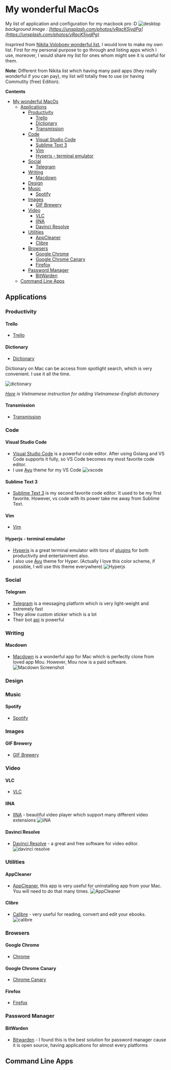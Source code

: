 # My wonderful MacOs
My list of application and configuration for my macbook pro :D
![desktop](https://i.imgur.com/kSgFIwD.png)
*background image : [https://unsplash.com/photos/vRqcK5jydPg](https://unsplash.com/photos/vRqcK5jydPg)*

Insprired from [Nikita Voloboev wonderful list](https://github.com/nikitavoloboev/my-mac-os), I would love to make my own list. First for my personal purpose to go through and listing apps which I use, moreover, I would share my list for ones whom might see it is useful for them.

**Note**: Different from Nikita list which having many paid apps (they really wonderful if you can pay), my list will totally free to use (or having Commutity (free) Edition).

**Contents**

- [My wonderful MacOs](#my-wonderful-macos)
  - [Applications](#applications)
    - [Productivity](#productivity)
      - [Trello](#trello)
      - [Dictionary](#dictionary)
      - [Transmission](#transmission)
    - [Code](#code)
      - [Visual Studio Code](#visual-studio-code)
      - [Sublime Text 3](#sublime-text-3)
      - [Vim](#vim)
      - [Hyperjs - terminal emulator](#hyperjs---terminal-emulator)
    - [Social](#social)
      - [Telegram](#telegram)
    - [Writing](#writing)
      - [Macdown](#macdown)
    - [Design](#design)
    - [Music](#music)
      - [Spotify](#spotify)
    - [Images](#images)
      - [GIF Brewery](#gif-brewery)
    - [Video](#video)
      - [VLC](#vlc)
      - [IINA](#iina)
      - [Davinci Resolve](#davinci-resolve)
    - [Utilities](#utilities)
      - [AppCleaner](#appcleaner)
      - [Clibre](#clibre)
    - [Browsers](#browsers)
      - [Google Chrome](#google-chrome)
      - [Google Chrome Canary](#google-chrome-canary)
      - [Firefox](#firefox)
    - [Password Manager](#password-manager)
      - [BitWarden](#bitwarden)
  - [Command Line Apps](#command-line-apps)


## Applications

### Productivity
#### Trello
- [Trello](https://trello.com/platforms)
#### Dictionary
- [Dictionary](https://developer.apple.com/documentation/swift/dictionary#//apple_ref/swift/struct/s:Vs10Dictionary) 

Dictionary on Mac can be access from spotlight search, which is very convenient. I use it all the time.

![dictionary](https://i.imgur.com/UsHhY1N.png)

*[Here](https://tinhte.vn/threads/tong-hop-tu-dien-cho-macos.2664045/) is Vietnamese instruction for adding Vietnamese-English dictionary*

#### Transmission
- [Transmission](https://transmissionbt.com/)
### Code
#### Visual Studio Code
- [Visual Studio Code](https://code.visualstudio.com/) is a powerful code editor. After using Golang and VS Code supports it fully, so VS Code becomes my most favorite code editor.
- I use [Ayu](https://github.com/teabyii/vscode-ayu) theme for my VS Code
![vscode](https://i.imgur.com/2KTxUkV.png)
#### Sublime Text 3
- [Sublime Text 3](https://www.sublimetext.com/3) is my second favorite code editor. It used to be my first favorite. However, vs code with its power take me away from Sublime Text.


#### Vim
- [Vim](https://github.com/vim/vim)

#### Hyperjs - terminal emulator
- [Hyperjs](https://hyper.is/) is a great terminal emulator with tons of [plugins](https://github.com/bnb/awesome-hyper) for both productivity and entertainment also.
- I also use [Ayu](https://www.npmjs.com/package/hyper-ayu-mirage) theme for Hyper. (Actually I love this color scheme, if possible, I will use this theme everywhere)
![Hyperjs](https://i.imgur.com/hcugEgr.png)
### Social
#### Telegram
- [Telegram](https://telegram.org/) is a messaging platform which is very light-weight and extremely fast
- They allow custom sticker which is a lot
- Their bot [api](https://core.telegram.org/bots) is powerful
### Writing
#### Macdown
- [Macdown](https://macdown.uranusjr.com/) is a wonderful app for Mac which is perfectly clone from loved app Mou. However, Mou now is a paid software.
![Macdown Screenshot](https://i.imgur.com/4RNAFU2.png)
### Design
### Music
#### Spotify
- [Spotify](https://www.spotify.com/)
### Images
#### GIF Brewery
- [GIF Brewery](http://gifbrewery.com/)
### Video
#### VLC
- [VLC](https://www.videolan.org/vlc/)
#### IINA
- [IINA](https://lhc70000.github.io/iina/) - beautiful video player which support many different video extensions
  ![iiNA](https://i.imgur.com/bVERUnQ.png)
#### Davinci Resolve
- [Davinci Resolve](https://www.blackmagicdesign.com/products/davinciresolve/) - a great and free software for video editor.
  ![davinci resolve](https://i.imgur.com/1WR4DWD.png)
### Utilities
#### AppCleaner
- [AppCleaner](https://freemacsoft.net/appcleaner/), this app is very useful for uninstalling app from your Mac. You will need to do that many times.
  ![AppCleaner](https://i.imgur.com/EcfYjwQ.png)
#### Clibre
- [Calibre](https://calibre-ebook.com/) - very useful for reading, convert and edit your ebooks.
![calibre](https://i.imgur.com/gFtwbtt.png)
### Browsers
#### Google Chrome
- [Chrome](https://www.google.com/chrome/)
#### Google Chrome Canary
- [Chrome Canary](https://www.google.com/chrome/canary/)
#### Firefox
- [Firefox](https://www.mozilla.org/en-US/)

### Password Manager
#### BitWarden
- [Bitwarden](https://bitwarden.com) - I found this is the best solution for password manager cause it is open source, having applications for almost every platforms

## Command Line Apps